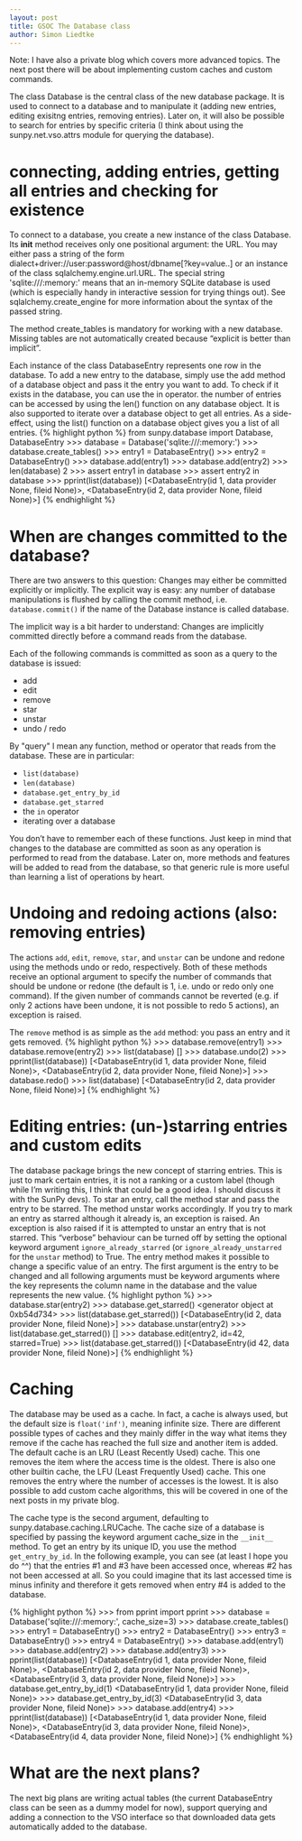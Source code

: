 ```yaml
---
layout: post
title: GSOC The Database class
author: Simon Liedtke
---
```

Note: I have also a private blog which covers more advanced topics. The next post there will be about implementing custom caches and custom commands.

The class Database is the central class of the new database package. It is used to connect to a database and to manipulate it (adding new entries, editing exisitng entries, removing entries). Later on, it will also be possible to search for entries by specific criteria (I think about using the sunpy.net.vso.attrs module for querying the database).

# connecting, adding entries, getting all entries and checking for existence

To connect to a database, you create a new instance of the class Database. Its __init__ method receives only one positional argument: the URL. You may either pass a string of the form dialect+driver://user:password@host/dbname[?key=value..] or an instance of the class sqlalchemy.engine.url.URL. The special string 'sqlite:///:memory:' means that an in-memory SQLite database is used (which is especially handy in interactive session for trying things out). See sqlalchemy.create_engine for more information about the syntax of the passed string.

The method create_tables is mandatory for working with a new database. Missing tables are not automatically created because “explicit is better than implicit”.

Each instance of the class DatabaseEntry represents one row in the database. To add a new entry to the database, simply use the add method of a database object and pass it the entry you want to add. To check if it exists in the database, you can use the in operator. the number of entries can be accessed by using the len() function on any database object. It is also supported to iterate over a database object to get all entries. As a side-effect, using the list() function on a database object gives you a list of all entries.
{% highlight python %}
    from sunpy.database import Database, DatabaseEntry
    >>> database = Database('sqlite:///:memory:')
    >>> database.create_tables()
    >>> entry1 = DatabaseEntry()
    >>> entry2 = DatabaseEntry()
    >>> database.add(entry1)
    >>> database.add(entry2)
    >>> len(database)
    2
    >>> assert entry1 in database
    >>> assert entry2 in database
    >>> pprint(list(database))
    [<DatabaseEntry(id 1, data provider None, fileid None)>,
     <DatabaseEntry(id 2, data provider None, fileid None)>]
{% endhighlight %}     
# When are changes committed to the database?

There are two answers to this question: Changes may either be committed
explicitly or implicitly. The explicit way is easy: any number of
database manipulations is flushed by calling the commit method, i.e.
`database.commit()` if the name of the Database instance is called
database.

The implicit way is a bit harder to understand: Changes are implicitly
committed directly before a command reads from the database.

Each of the following commands is committed as soon as a query to the
database is issued:

* add
* edit
* remove
* star
* unstar
* undo / redo

By "query" I mean any function, method or operator that reads from the
database. These are in particular:

* `list(database)`
* `len(database)`
* `database.get_entry_by_id`
* `database.get_starred`
* the `in` operator
* iterating over a database

You don’t have to remember each of these functions. Just keep in mind that
changes to the database are committed as soon as any operation is performed
to read from the database. Later on, more methods and features will be
added to read from the database, so that generic rule is more useful than
learning a list of operations by heart.

# Undoing and redoing actions (also: removing entries)

The actions `add`, `edit`, `remove`, `star`, and `unstar` can be undone and redone using the methods undo or redo, respectively. Both of these methods receive an optional argument to specify the number of commands that should be undone or redone (the default is 1, i.e. undo or redo only one command). If the given number of commands cannot be reverted (e.g. if only 2 actions have been undone, it is not possible to redo 5 actions), an exception is raised.

The `remove` method is as simple as the `add` method: you pass an entry and it gets removed.
{% highlight python %}
    >>> database.remove(entry1)
    >>> database.remove(entry2)
    >>> list(database)
    []
    >>> database.undo(2)
    >>> pprint(list(database))
    [<DatabaseEntry(id 1, data provider None, fileid None)>,
     <DatabaseEntry(id 2, data provider None, fileid None)>]
    >>> database.redo()
    >>> list(database)
    [<DatabaseEntry(id 2, data provider None, fileid None)>]
{% endhighlight %}

# Editing entries: (un-)starring entries and custom edits

The database package brings the new concept of starring entries. This is just to mark certain entries, it is not a ranking or a custom label (though while I’m writing this, I think that could be a good idea. I should discuss it with the SunPy devs). To star an entry, call the method star and pass the entry to be starred. The method unstar works accordingly. If you try to mark an entry as starred although it already is, an exception is raised. An exception is also raised if it is attempted to unstar an entry that is not starred. This “verbose” behaviour can be turned off by setting the optional keyword argument `ignore_already_starred` (or `ignore_already_unstarred` for the `unstar` method) to True. The entry method makes it possible to change a specific value of an entry. The first argument is the entry to be changed and all following arguments must be keyword arguments where the key represents the column name in the database and the value represents the new value.
{% highlight python %}
    >>> database.star(entry2)
    >>> database.get_starred()
    <generator object <genexpr> at 0xb54d734>
    >>> list(database.get_starred())
    [<DatabaseEntry(id 2, data provider None, fileid None)>]
    >>> database.unstar(entry2)
    >>> list(database.get_starred())
    []
    >>> database.edit(entry2, id=42, starred=True)
    >>> list(database.get_starred())
    [<DatabaseEntry(id 42, data provider None, fileid None)>]
{% endhighlight %}

# Caching

The database may be used as a cache. In fact, a cache is always used, but the default size is `float('inf')`, meaning infinite size. There are different possible types of caches and they mainly differ in the way what items they remove if the cache has reached the full size and another item is added. The default cache is an LRU (Least Recently Used) cache. This one removes the item where the access time is the oldest. There is also one other builtin cache, the LFU (Least Frequently Used) cache. This one removes the entry where the number of accesses is the lowest. It is also possible to add custom cache algorithms, this will be covered in one of the next posts in my private blog.

The cache type is the second argument, defaulting to sunpy.database.caching.LRUCache. The cache size of a database is specified by passing the keyword argument cache_size in the `__init__` method. To get an entry by its unique ID, you use the method `get_entry_by_id`. In the following example, you can see (at least I hope you do ^^) that the entries #1 and #3 have been accessed once, whereas #2 has not been accessed at all. So you could imagine that its last accessed time is minus infinity and therefore it gets removed when entry #4 is added to the database.

{% highlight python %}
    >>> from pprint import pprint
    >>> database = Database('sqlite:///:memory:', cache_size=3)
    >>> database.create_tables()
    >>> entry1 = DatabaseEntry()
    >>> entry2 = DatabaseEntry()
    >>> entry3 = DatabaseEntry()
    >>> entry4 = DatabaseEntry()
    >>> database.add(entry1)
    >>> database.add(entry2)
    >>> database.add(entry3)
    >>> pprint(list(database))
    [<DatabaseEntry(id 1, data provider None, fileid None)>,
     <DatabaseEntry(id 2, data provider None, fileid None)>,
     <DatabaseEntry(id 3, data provider None, fileid None)>]
    >>> database.get_entry_by_id(1)
    <DatabaseEntry(id 1, data provider None, fileid None)>
    >>> database.get_entry_by_id(3)
    <DatabaseEntry(id 3, data provider None, fileid None)>
    >>> database.add(entry4)
    >>> pprint(list(database))
    [<DatabaseEntry(id 1, data provider None, fileid None)>,
     <DatabaseEntry(id 3, data provider None, fileid None)>,
     <DatabaseEntry(id 4, data provider None, fileid None)>]
{% endhighlight %}
     
# What are the next plans?

The next big plans are writing actual tables (the current DatabaseEntry class can be seen as a dummy model for now), support querying and adding a connection to the VSO interface so that downloaded data gets automatically added to the database.

